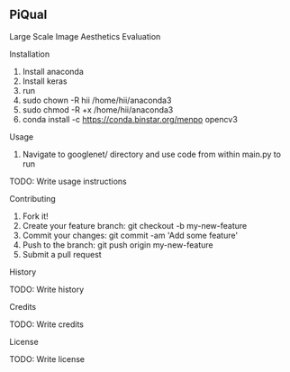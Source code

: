 ## PiQual

Large Scale Image Aesthetics Evaluation 

Installation

1. Install anaconda
2. Install keras
3. run
4. sudo chown -R hii /home/hii/anaconda3
5. sudo chmod -R +x /home/hii/anaconda3
6. conda install -c https://conda.binstar.org/menpo opencv3

Usage
1. Navigate to googlenet/ directory and use code from within main.py to run 

TODO: Write usage instructions

Contributing

1. Fork it!
2. Create your feature branch: git checkout -b my-new-feature
3. Commit your changes: git commit -am 'Add some feature'
4. Push to the branch: git push origin my-new-feature
5. Submit a pull request

History

TODO: Write history

Credits

TODO: Write credits

License

TODO: Write license


